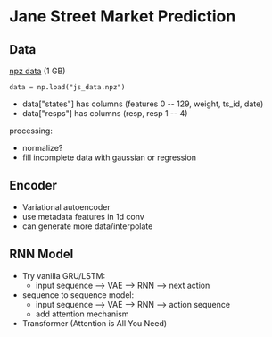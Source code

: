 # Jane Street Market Prediction

## Data
[npz data](https://drive.google.com/file/d/17zcBLQxuWv_vQFJj8ZmRLJcO6w2xNe65/view?usp=sharing) (1 GB)

`data = np.load("js_data.npz")`
* data["states"] has columns (features 0 -- 129, weight, ts_id, date)
* data["resps"] has columns (resp, resp 1 -- 4)

processing:
* normalize?
* fill incomplete data with gaussian or regression

## Encoder
* Variational autoencoder
* use metadata features in 1d conv
* can generate more data/interpolate

## RNN Model
* Try vanilla GRU/LSTM:
    + input sequence --> VAE --> RNN --> next action 
* sequence to sequence model:
    + input sequence --> VAE --> RNN --> action sequence 
    + add attention mechanism
* Transformer (Attention is All You Need)
